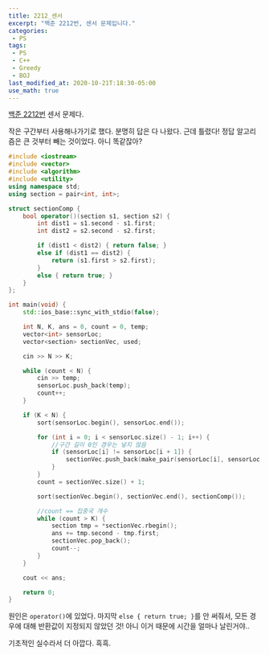 ```yaml
---
title: 2212_센서
excerpt: "백준 2212번, 센서 문제입니다."
categories:
 - PS
tags:
 - PS
 - C++
 - Greedy
 - BOJ
last_modified_at: 2020-10-21T:18:30-05:00
use_math: true
---
```


[백준 2212번](https://www.acmicpc.net/problem/2212) 센서 문제다.

작은 구간부터 사용해나가기로 했다. 분명히 답은 다 나왔다. 근데 틀렸다!
정답 알고리즘은 큰 것부터 빼는 것이었다. 아니 똑같잖아?

```cpp
#include <iostream>
#include <vector>
#include <algorithm>
#include <utility>
using namespace std;
using section = pair<int, int>;

struct sectionComp {
	bool operator()(section s1, section s2) {
		int dist1 = s1.second - s1.first;
		int dist2 = s2.second - s2.first;

		if (dist1 < dist2) { return false; }
		else if (dist1 == dist2) {
			return (s1.first > s2.first);
		}
		else { return true; }
	}
};

int main(void) {
	std::ios_base::sync_with_stdio(false);

	int N, K, ans = 0, count = 0, temp;
	vector<int> sensorLoc;
	vector<section> sectionVec, used;

	cin >> N >> K;

	while (count < N) {
		cin >> temp;
		sensorLoc.push_back(temp);
		count++;
	}

	if (K < N) {
		sort(sensorLoc.begin(), sensorLoc.end());

		for (int i = 0; i < sensorLoc.size() - 1; i++) {
			//구간 길이 0인 경우는 넣지 않음
			if (sensorLoc[i] != sensorLoc[i + 1]) {
				sectionVec.push_back(make_pair(sensorLoc[i], sensorLoc[i + 1]));
			}
		}
		count = sectionVec.size() + 1;

		sort(sectionVec.begin(), sectionVec.end(), sectionComp());

		//count == 집중국 개수
		while (count > K) {
			section tmp = *sectionVec.rbegin();
			ans += tmp.second - tmp.first;
			sectionVec.pop_back();
			count--;
		}
	}

	cout << ans;

	return 0;
}
```

원인은 ```operator()```에 있었다. 마지막 ```else { return true; }```를 안 써줘서, 모든 경우에 대해 반환값이 지정되지 않았던 것! 아니 이거 때문에 시간을 얼마나 날린거야..

기초적인 실수라서 더 아깝다. 흑흑.